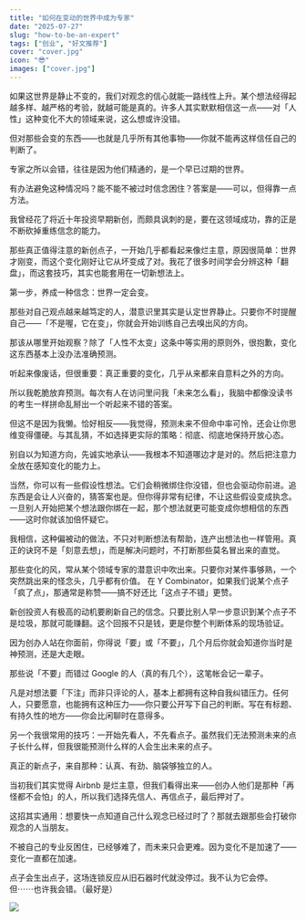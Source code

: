 ```yaml
---
title: "如何在变动的世界中成为专家"
date: "2025-07-27"
slug: "how-to-be-an-expert"
tags: ["创业", "好文推荐"]
cover: "cover.jpg"
icon: "😎"
images: ["cover.jpg"]
---
```

如果这世界是静止不变的，我们对观念的信心就能一路线性上升。某个想法经得起越多样、越严格的考验，就越可能是真的。许多人其实默默相信这一点——对「人性」这种变化不大的领域来说，这么想或许没错。



但对那些会变的东西——也就是几乎所有其他事物——你就不能再这样信任自己的判断了。



专家之所以会错，往往是因为他们精通的，是一个早已过期的世界。



有办法避免这种情况吗？能不能不被过时信念困住？答案是——可以，但得靠一点方法。



我曾经花了将近十年投资早期新创，而颇具讽刺的是，要在这领域成功，靠的正是不断砍掉重练信念的能力。



那些真正值得注意的新创点子，一开始几乎都看起来像烂主意，原因很简单：世界才刚变，而这个变化刚好让它从坏变成了对。我花了很多时间学会分辨这种「翻盘」，而这套技巧，其实也能套用在一切新想法上。



第一步，养成一种信念：世界一定会变。



那些对自己观点越来越笃定的人，潜意识里其实是认定世界静止。只要你不时提醒自己——「不是喔，它在变」，你就会开始训练自己去嗅出风的方向。



那该从哪里开始观察？除了「人性不太变」这条中等实用的原则外，很抱歉，变化这东西基本上没办法准确预测。



听起来像废话，但很重要：真正重要的变化，几乎从来都来自意料之外的方向。



所以我乾脆放弃预测。每次有人在访问里问我「未来怎么看」，我脑中都像没读书的考生一样拼命乱掰出一个听起来不错的答案。



但这不是因为我懒。恰好相反——我觉得，预测未来不但命中率可怜，还会让你思维变得僵硬。与其乱猜，不如选择更实际的策略：彻底、彻底地保持开放心态。



别自以为知道方向，先诚实地承认——我根本不知道哪边才是对的。然后把注意力全放在感知变化的能力上。



当然，你可以有一些假设性想法。它们会稍微绑住你没错，但也会驱动你前进。追东西是会让人兴奋的，猜答案也是。但你得非常有纪律，不让这些假设变成执念。
一旦别人开始把某个想法跟你绑在一起，那个想法就更可能变成你想相信的东西——这时你就该加倍怀疑它。



我相信，这种偏被动的做法，不只对判断想法有帮助，连产出想法也一样管用。真正的诀窍不是「刻意去想」，而是解决问题时，不打断那些莫名冒出来的直觉。



那些变化的风，常从某个领域专家的潜意识中吹出来。只要你对某件事够熟，一个突然跳出来的怪念头，几乎都有价值。
在 Y Combinator，如果我们说某个点子「疯了点」，那通常是称赞——搞不好还比「这点子不错」更赞。



新创投资人有极高的动机要刷新自己的信念。只要比别人早一步意识到某个点子不是垃圾，那就可能赚翻。这个回报不只是钱，更是你整个判断体系的现场验证。



因为创办人站在你面前，你得说「要」或「不要」，几个月后你就会知道你当时是神预测，还是大走眼。



那些说「不要」而错过 Google 的人（真的有几个），这笔帐会记一辈子。



凡是对想法要「下注」而非只评论的人，基本上都拥有这种自我纠错压力。任何人，只要愿意，也能拥有这种压力——你只要公开写下自己的判断。写在有标题、有持久性的地方——你会比闲聊时在意得多。



另一个我很常用的技巧：一开始先看人，不先看点子。虽然我们无法预测未来的点子长什么样，但我很能预测什么样的人会生出未来的点子。



真正的新点子，来自那种：认真、有劲、脑袋够独立的人。



当初我们其实觉得 Airbnb 是烂主意，但我们看得出来——创办人他们是那种「再怪都不会怕」的人，所以我们选择先信人、再信点子，最后押对了。



这招其实通用：想要快一点知道自己什么观念已经过时了？那就去跟那些会打破你观念的人当朋友。



不被自己的专业反困住，已经够难了，而未来只会更难。因为变化不是加速了——变化一直都在加速。



点子会生出点子，这场连锁反应从旧石器时代就没停过。我不认为它会停。
但⋯⋯也许我会错。（最好是）




![](https://prod-files-secure.s3.us-west-2.amazonaws.com/112d0858-5090-4d34-a606-b75eb8d65fd2/46476355-9cf3-4e99-9b7a-3531bc426380/1000202064.png?X-Amz-Algorithm=AWS4-HMAC-SHA256&X-Amz-Content-Sha256=UNSIGNED-PAYLOAD&X-Amz-Credential=ASIAZI2LB4665SEH5SBE%2F20250921%2Fus-west-2%2Fs3%2Faws4_request&X-Amz-Date=20250921T035328Z&X-Amz-Expires=3600&X-Amz-Security-Token=IQoJb3JpZ2luX2VjEIP%2F%2F%2F%2F%2F%2F%2F%2F%2F%2FwEaCXVzLXdlc3QtMiJHMEUCIQDJMPQOYcfHYzg7B75cgsKRrAMRhHTGYzvhGU1gfMRKTAIgG0Rplx13n0kw0kDLTv2HO%2Br4mnYAdHA23JG6CWqsM3sqiAQI%2FP%2F%2F%2F%2F%2F%2F%2F%2F%2F%2FARAAGgw2Mzc0MjMxODM4MDUiDEQVhzfgMz1V5dsnvircA%2BJT7acOLuTA5WuvZTnd726WPKSNr4Kx7ePSI9E9isHBedivadKBfoYY9QG7KHUblVTvVR3DyDro78Tm6vVR64G7J5MEM%2F7WFwPymHSvPgFZjHHcbnq9LhS04lMaBShscujdrjz1R0wbVORCg10kynUNlaQ%2BuhnSC6GS2AqeZqZmvoPZZxw2yF81MIy4P9msk40cKC6EARccx6Z37GPu0mmeTk56ebJg%2BpWb8fZMODG4h2vzgc18G2RsuOkWQBfNHvVxLqwyElWrYP3wqCaQe5RMu5r69QC%2B7gJx26brGmLQ7cFcjN8Jj%2FwjPIW9jboOypW8%2F1z65mbaK4bDuWasL9ErRnyp9kvaBLn0rBovNozqey4BDuXdGl9sZxMMOp67B%2BItyl1b9vZzZAZaAZlWxW1%2B56DvxQsl2y6wEi2%2F5dmMr52iUk0DNwVerHGot%2BGsN8ykKLDJLhVtbHfk29peMQ7Xfw%2BQifswZt8fpuSxm02nDQnZHoz4sYugEoAYXB7LkHne9UmDYZqxjst0%2BnCHWbs3jm%2Fpfs16iqwW9FHTXUykRo1dT6FNzOpSyqa7pPL5R74uAKS2Ss8reQtu6YDuECUEFh5K%2FsA7kbmWFkVShLoh7IsPJgVxfYdCcT1mMJncvcYGOqUBPkPhwd%2BfX%2FOtDSUzEcPG%2BhAlP%2FFe2iR0ZavMx9EiZ73tF005Ri7OV0yz2LMagSiC5xdjO%2B3eXQ0kAlykxDWGPEhlTe2mI8dZH%2FzI2i6G7A0njhhBhAzgPmtmCswBo%2B%2FbjqP%2B%2FWbG2BRQLkUDR9tGcMjE3OwRqxbSByHv0PhCr0DtBZjsi6PsOpLpO4y3Bi%2FDvfu%2BUaQGr7vx6rr7u93GZbkr7dnQ&X-Amz-Signature=161303ed2967b2411d517e1d6fc6b65035caa2c617286f9f02519051cd0c2830&X-Amz-SignedHeaders=host&x-amz-checksum-mode=ENABLED&x-id=GetObject)

